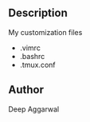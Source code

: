 Description
-----------
My customization files

- .vimrc
- .bashrc
- .tmux.conf

Author
------
Deep Aggarwal  
